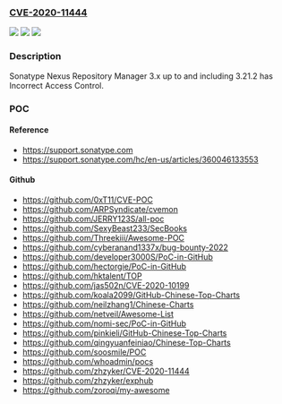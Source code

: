 ### [CVE-2020-11444](https://cve.mitre.org/cgi-bin/cvename.cgi?name=CVE-2020-11444)
![](https://img.shields.io/static/v1?label=Product&message=n%2Fa&color=blue)
![](https://img.shields.io/static/v1?label=Version&message=n%2Fa&color=blue)
![](https://img.shields.io/static/v1?label=Vulnerability&message=n%2Fa&color=brighgreen)

### Description

Sonatype Nexus Repository Manager 3.x up to and including 3.21.2 has Incorrect Access Control.

### POC

#### Reference
- https://support.sonatype.com
- https://support.sonatype.com/hc/en-us/articles/360046133553

#### Github
- https://github.com/0xT11/CVE-POC
- https://github.com/ARPSyndicate/cvemon
- https://github.com/JERRY123S/all-poc
- https://github.com/SexyBeast233/SecBooks
- https://github.com/Threekiii/Awesome-POC
- https://github.com/cyberanand1337x/bug-bounty-2022
- https://github.com/developer3000S/PoC-in-GitHub
- https://github.com/hectorgie/PoC-in-GitHub
- https://github.com/hktalent/TOP
- https://github.com/jas502n/CVE-2020-10199
- https://github.com/koala2099/GitHub-Chinese-Top-Charts
- https://github.com/neilzhang1/Chinese-Charts
- https://github.com/netveil/Awesome-List
- https://github.com/nomi-sec/PoC-in-GitHub
- https://github.com/pinkieli/GitHub-Chinese-Top-Charts
- https://github.com/qingyuanfeiniao/Chinese-Top-Charts
- https://github.com/soosmile/POC
- https://github.com/whoadmin/pocs
- https://github.com/zhzyker/CVE-2020-11444
- https://github.com/zhzyker/exphub
- https://github.com/zoroqi/my-awesome


